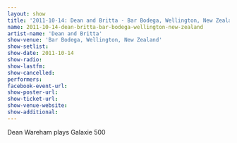 ```yaml
---
layout: show
title: '2011-10-14: Dean and Britta - Bar Bodega, Wellington, New Zealand'
name: 2011-10-14-dean-britta-bar-bodega-wellington-new-zealand
artist-name: 'Dean and Britta'
show-venue: 'Bar Bodega, Wellington, New Zealand'
show-setlist: 
show-date: 2011-10-14
show-radio: 
show-lastfm: 
show-cancelled: 
performers: 
facebook-event-url: 
show-poster-url: 
show-ticket-url: 
show-venue-website: 
show-additional: 
---
```


Dean Wareham plays Galaxie 500